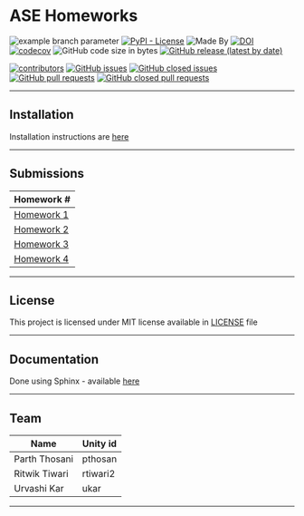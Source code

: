 # ASE Homeworks

![example branch parameter](https://github.com/team-4-csc-591-ase/hw/actions/workflows/main.yml/badge.svg?branch=main)
[![PyPI - License](https://img.shields.io/pypi/l/FastAPI)](https://opensource.org/licenses/MIT)
![Made By](https://img.shields.io/badge/Made_By-Python3.10-green)
[![DOI](https://zenodo.org/badge/589088031.svg)](https://zenodo.org/badge/latestdoi/589088031)
[![codecov](https://codecov.io/gh/team-4-csc-591-ase/hw/branch/main/graph/badge.svg?token=X2G5P1UNIR)](https://codecov.io/gh/team-4-csc-591-ase/hw)
![GitHub code size in bytes](https://img.shields.io/github/languages/code-size/team-4-csc-591-ase/hw)
[![GitHub release (latest by date)](https://img.shields.io/github/v/release/team-4-csc-591-ase/hw)](https://github.com/team-4-csc-591-ase/hw/releases/tag/v1.0.0)

[![contributors](https://img.shields.io/github/contributors/team-4-csc-591-ase/hw)](https://github.com/team-4-csc-591-ase/hw/graphs/contributors)
[![GitHub issues](https://img.shields.io/github/issues-raw/team-4-csc-591-ase/hw)](https://github.com/team-4-csc-591-ase/hw/issues)
[![GitHub closed issues](https://img.shields.io/github/issues-closed-raw/team-4-csc-591-ase/hw)](https://github.com/team-4-csc-591-ase/hw/issues?q=is%3Aissue+is%3Aclosed)
[![GitHub pull requests](https://img.shields.io/github/issues-pr-raw/team-4-csc-591-ase/hw)](https://github.com/team-4-csc-591-ase/hw/pulls)
[![GitHub closed pull requests](https://img.shields.io/github/issues-pr-closed-raw/team-4-csc-591-ase/hw)](https://github.com/team-4-csc-591-ase/hw/pulls?q=is%3Apr+is%3Aclosed)

______________________________________________________________________

## Installation

Installation instructions are [here](https://github.com/team-4-csc-591-ase/hw/tree/main/INSTALL.md)

______________________________________________________________________

## Submissions

| Homework #                                                      |
|-----------------------------------------------------------------|
| [Homework 1](https://github.com/team-4-csc-591-ase/hw/tree/1.0) |
| [Homework 2](https://github.com/team-4-csc-591-ase/hw/tree/2.0) |
| [Homework 3](https://github.com/team-4-csc-591-ase/hw/tree/3.0) |
| [Homework 4](https://github.com/team-4-csc-591-ase/hw/tree/4.0) |

______________________________________________________________________

## License

This project is licensed under MIT license available in [LICENSE](https://github.com/team-4-csc-591-ase/hw/blob/main/LICENSE.md) file

______________________________________________________________________

## Documentation

Done using Sphinx - available [here](https://team-4-csc-591-ase.github.io/hw)

______________________________________________________________________

## Team

| Name          | Unity id |
|---------------|----------|
| Parth Thosani | pthosan |
| Ritwik Tiwari | rtiwari2 |
| Urvashi Kar   | ukar     |

______________________________________________________________________
